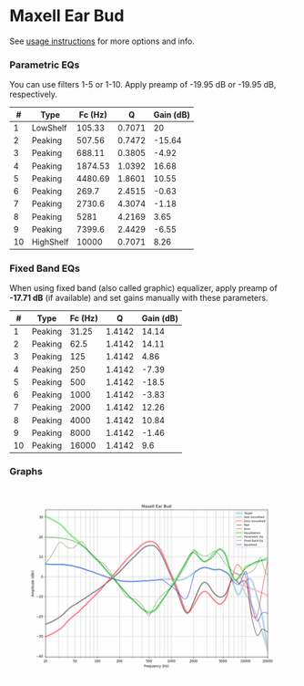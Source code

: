 # Maxell Ear Bud
See [usage instructions](https://github.com/jaakkopasanen/AutoEq#usage) for more options and info.

### Parametric EQs
You can use filters 1-5 or 1-10. Apply preamp of -19.95 dB or -19.95 dB, respectively.

|   # | Type      |   Fc (Hz) |      Q |   Gain (dB) |
|-----|-----------|-----------|--------|-------------|
|   1 | LowShelf  |    105.33 | 0.7071 |       20    |
|   2 | Peaking   |    507.56 | 0.7472 |      -15.64 |
|   3 | Peaking   |    688.11 | 0.3805 |       -4.92 |
|   4 | Peaking   |   1874.53 | 1.0392 |       16.68 |
|   5 | Peaking   |   4480.69 | 1.8601 |       10.55 |
|   6 | Peaking   |    269.7  | 2.4515 |       -0.63 |
|   7 | Peaking   |   2730.6  | 4.3074 |       -1.18 |
|   8 | Peaking   |   5281    | 4.2169 |        3.65 |
|   9 | Peaking   |   7399.6  | 2.4429 |       -6.55 |
|  10 | HighShelf |  10000    | 0.7071 |        8.26 |

### Fixed Band EQs
When using fixed band (also called graphic) equalizer, apply preamp of **-17.71 dB** (if available) and set gains manually with these parameters.

|   # | Type    |   Fc (Hz) |      Q |   Gain (dB) |
|-----|---------|-----------|--------|-------------|
|   1 | Peaking |     31.25 | 1.4142 |       14.14 |
|   2 | Peaking |     62.5  | 1.4142 |       14.11 |
|   3 | Peaking |    125    | 1.4142 |        4.86 |
|   4 | Peaking |    250    | 1.4142 |       -7.39 |
|   5 | Peaking |    500    | 1.4142 |      -18.5  |
|   6 | Peaking |   1000    | 1.4142 |       -3.83 |
|   7 | Peaking |   2000    | 1.4142 |       12.26 |
|   8 | Peaking |   4000    | 1.4142 |       10.84 |
|   9 | Peaking |   8000    | 1.4142 |       -1.46 |
|  10 | Peaking |  16000    | 1.4142 |        9.6  |

### Graphs
![](./Maxell%20Ear%20Bud.png)
